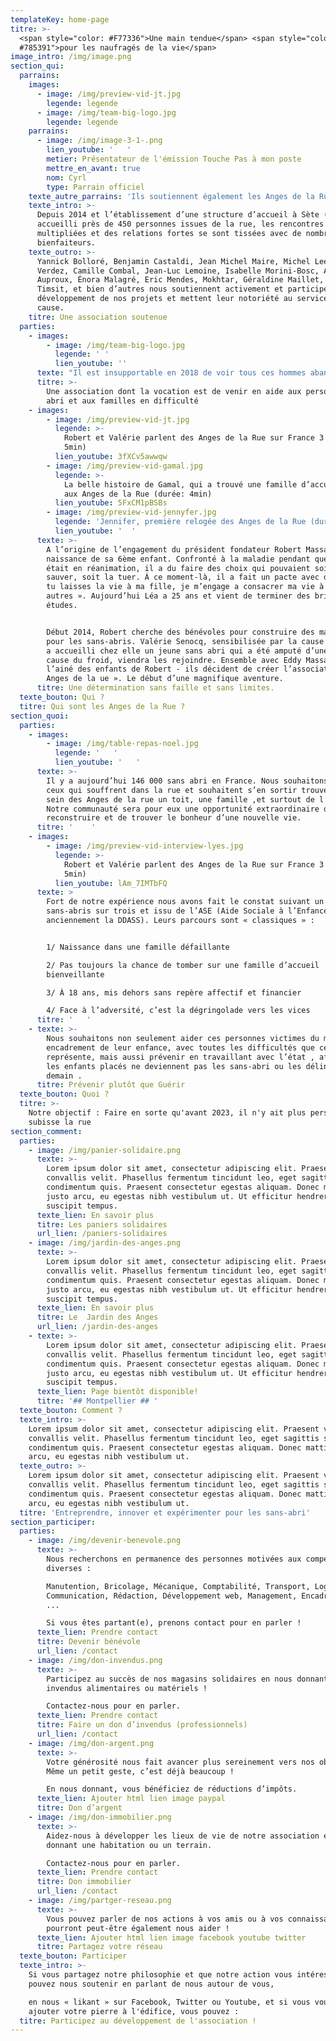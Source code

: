 ```yaml
---
templateKey: home-page
titre: >-
  <span style="color: #F77336">Une main tendue</span> <span style="color:
  #785391">pour les naufragés de la vie</span>
image_intro: /img/image.png
section_qui:
  parrains:
    images:
      - image: /img/preview-vid-jt.jpg
        legende: legende
      - image: /img/team-big-logo.jpg
        legende: legende
    parrains:
      - image: /img/image-3-1-.png
        lien_youtube: '   '
        metier: Présentateur de l'émission Touche Pas à mon poste
        mettre_en_avant: true
        nom: Cyrl
        type: Parrain officiel
    texte_autre_parrains: 'Ils soutiennent également les Anges de la Rue :'
    texte_intro: >-
      Depuis 2014 et l’établissement d’une structure d’accueil à Sète (34) ayant
      accueilli près de 450 personnes issues de la rue, les rencontres se sont
      multipliées et des relations fortes se sont tissées avec de nombreux
      bienfaiteurs.
    texte_outro: >-
      Yannick Bolloré, Benjamin Castaldi, Jean Michel Maire, Michel Leeb, Gilles
      Verdez, Camille Combal, Jean-Luc Lemoine, Isabelle Morini-Bosc, Agathe
      Auproux, Énora Malagré, Eric Mendes, Mokhtar, Géraldine Maillet, Patrick
      Timsit, et bien d’autres nous soutiennent activement et participent au
      développement de nos projets et mettent leur notoriété au service de notre
      cause.
    titre: Une association soutenue
  parties:
    - images:
        - image: /img/team-big-logo.jpg
          legende: ' '
          lien_youtube: ''
      texte: "Il est insupportable en 2018 de voir tous ces hommes abandonnés sur le trottoir. Nous voulons changer les choses et rendre ce monde plus fraternel et plus humain.\r\n\nComme le disait la chanson, « **Aujourd’hui, on a plus le droit d’avoir faim ni d’avoir froid**» Ils n’ont plus faim, grâce au fantastique travail de toutes les associations, mais il ont toujours aussi froid.\r\n\nLa rue est cruelle, c’est le royaume de l’insécurité et des addictions. On y vieillit très vite, et on en meurt.\r\n\nNous sommes là pour tous ceux qui montrent une réelle volonté de s’en sortir.\r\n\nNous leurs proposons d’être hébergé, nourri, et de partager avec nous une belle aventure au sein d’une grande famille où ils ne seront plus jamais seuls.\r\n\nL’un des principes des Anges de la Rue est la participation active ou chacun, en fonction de ses capacités et ses compétences, nous aide à construire un immense édifice de solidarité qui pourra en aider beaucoup d’autres."
      titre: >-
        Une association dont la vocation est de venir en aide aux personnes sans
        abri et aux familles en difficulté
    - images:
        - image: /img/preview-vid-jt.jpg
          legende: >-
            Robert et Valérie parlent des Anges de la Rue sur France 3 (durée:
            5min)
          lien_youtube: 3fXCv5awwqw
        - image: /img/preview-vid-gamal.jpg
          legende: >-
            La belle histoire de Gamal, qui a trouvé une famille d’accueil grâce
            aux Anges de la Rue (durée: 4min)
          lien_youtube: 5FxCM1pBSBs
        - image: /img/preview-vid-jennyfer.jpg
          legende: 'Jennifer, première relogée des Anges de la Rue (durée: 2min)'
          lien_youtube: '  '
      texte: >-
        A l’origine de l’engagement du président fondateur Robert Massaré: la
        naissance de sa 6ème enfant. Confronté à la maladie pendant que sa fille
        était en réanimation, il a du faire des choix qui pouvaient soit la
        sauver, soit la tuer. À ce moment-là, il a fait un pacte avec dieu: « Si
        tu laisses la vie à ma fille, je m’engage a consacrer ma vie à aider les
        autres ». Aujourd’hui Léa a 25 ans et vient de terminer des brillantes
        études.


        Début 2014, Robert cherche des bénévoles pour construire des maisons
        pour les sans-abris. Valérie Senocq, sensibilisée par la cause car elle
        a accueilli chez elle un jeune sans abri qui a été amputé d’une jambe à
        cause du froid, viendra les rejoindre. Ensemble avec Eddy Massaré -
        l’ainé des enfants de Robert - ils décident de créer l’association « Les
        Anges de la ue ». Le début d’une magnifique aventure.
      titre: Une détermination sans faille et sans limites.
  texte_bouton: Qui ?
  titre: Qui sont les Anges de la Rue ?
section_quoi:
  parties:
    - images:
        - image: /img/table-repas-noel.jpg
          legende: '   '
          lien_youtube: '   '
      texte: >-
        Il y a aujourd’hui 146 000 sans abri en France. Nous souhaitons que tous
        ceux qui souffrent dans la rue et souhaitent s’en sortir trouvent au
        sein des Anges de la rue un toit, une famille ,et surtout de l’amour.
        Notre communauté sera pour eux une opportunité extraordinaire de se
        reconstruire et de trouver le bonheur d’une nouvelle vie. 
      titre: '    '
    - images:
        - image: /img/preview-vid-interview-lyes.jpg
          legende: >-
            Robert et Valérie parlent des Anges de la Rue sur France 3 (durée:
            5min)
          lien_youtube: lAm_7IMTbFQ
      texte: >
        Fort de notre expérience nous avons fait le constat suivant un
        sans-abris sur trois et issu de l’ASE (Aide Sociale à l’Enfance,
        anciennement la DDASS). Leurs parcours sont « classiques » :


        1/ Naissance dans une famille défaillante

        2/ Pas toujours la chance de tomber sur une famille d’accueil
        bienveillante

        3/ À 18 ans, mis dehors sans repère affectif et financier

        4/ Face à l’adversité, c’est la dégringolade vers les vices
      titre: '   '
    - texte: >-
        Nous souhaitons non seulement aider ces personnes victimes du mauvais
        encadrement de leur enfance, avec toutes les difficultés que cela
        représente, mais aussi prévenir en travaillant avec l’état , afin que
        les enfants placés ne deviennent pas les sans-abri ou les délinquants de
        demain .
      titre: Prévenir plutôt que Guérir
  texte_bouton: Quoi ?
  titre: >-
    Notre objectif : Faire en sorte qu'avant 2023, il n'y ait plus personne qui
    subisse la rue
section_comment:
  parties:
    - image: /img/panier-solidaire.png
      texte: >-
        Lorem ipsum dolor sit amet, consectetur adipiscing elit. Praesent vel
        convallis velit. Phasellus fermentum tincidunt leo, eget sagittis sapien
        condimentum quis. Praesent consectetur egestas aliquam. Donec mattis
        justo arcu, eu egestas nibh vestibulum ut. Ut efficitur hendrerit dui
        suscipit tempus.
      texte_lien: En savoir plus
      titre: Les paniers solidaires
      url_lien: /paniers-solidaires
    - image: /img/jardin-des-anges.png
      texte: >-
        Lorem ipsum dolor sit amet, consectetur adipiscing elit. Praesent vel
        convallis velit. Phasellus fermentum tincidunt leo, eget sagittis sapien
        condimentum quis. Praesent consectetur egestas aliquam. Donec mattis
        justo arcu, eu egestas nibh vestibulum ut. Ut efficitur hendrerit dui
        suscipit tempus.
      texte_lien: En savoir plus
      titre: Le  Jardin des Anges
      url_lien: /jardin-des-anges
    - texte: >-
        Lorem ipsum dolor sit amet, consectetur adipiscing elit. Praesent vel
        convallis velit. Phasellus fermentum tincidunt leo, eget sagittis sapien
        condimentum quis. Praesent consectetur egestas aliquam. Donec mattis
        justo arcu, eu egestas nibh vestibulum ut. Ut efficitur hendrerit dui
        suscipit tempus.
      texte_lien: Page bientôt disponible!
      titre: '## Montpellier ## '
  texte_bouton: Comment ?
  texte_intro: >-
    Lorem ipsum dolor sit amet, consectetur adipiscing elit. Praesent vel
    convallis velit. Phasellus fermentum tincidunt leo, eget sagittis sapien
    condimentum quis. Praesent consectetur egestas aliquam. Donec mattis justo
    arcu, eu egestas nibh vestibulum ut.
  texte_outro: >-
    Lorem ipsum dolor sit amet, consectetur adipiscing elit. Praesent vel
    convallis velit. Phasellus fermentum tincidunt leo, eget sagittis sapien
    condimentum quis. Praesent consectetur egestas aliquam. Donec mattis justo
    arcu, eu egestas nibh vestibulum ut.
  titre: 'Entreprendre, innover et expérimenter pour les sans-abri'
section_participer:
  parties:
    - image: /img/devenir-benevole.png
      texte: >-
        Nous recherchons en permanence des personnes motivées aux compétences
        diverses :

        Manutention, Bricolage, Mécanique, Comptabilité, Transport, Logistique,
        Communication, Rédaction, Développement web, Management, Encadrement,
        ...

        Si vous êtes partant(e), prenons contact pour en parler !
      texte_lien: Prendre contact
      titre: Devenir bénévole
      url_lien: /contact
    - image: /img/don-invendus.png
      texte: >-
        Participez au succès de nos magasins solidaires en nous donnant vos
        invendus alimentaires ou matériels !

        Contactez-nous pour en parler.
      texte_lien: Prendre contact
      titre: Faire un don d’invendus (professionnels)
      url_lien: /contact
    - image: /img/don-argent.png
      texte: >-
        Votre générosité nous fait avancer plus sereinement vers nos objectifs.
        Même un petit geste, c’est déjà beaucoup !

        En nous donnant, vous bénéficiez de réductions d’impôts.
      texte_lien: Ajouter html lien image paypal
      titre: Don d’argent
    - image: /img/don-immobilier.png
      texte: >-
        Aidez-nous à développer les lieux de vie de notre association en nous
        donnant une habitation ou un terrain.

        Contactez-nous pour en parler.
      texte_lien: Prendre contact
      titre: Don immobilier
      url_lien: /contact
    - image: /img/partger-reseau.png
      texte: >-
        Vous pouvez parler de nos actions à vos amis ou à vos connaissances, ils
        pourront peut-être également nous aider !
      texte_lien: Ajouter html lien image facebook youtube twitter
      titre: Partagez votre réseau
  texte_bouton: Participer
  texte_intro: >-
    Si vous partagez notre philosophie et que notre action vous intéresse, vous
    pouvez nous soutenir en parlant de nous autour de vous,

    en nous « likant » sur Facebook, Twitter ou Youtube, et si vous voulez
    ajouter votre pierre à l'édifice, vous pouvez :
  titre: Participez au développement de l'association !
---
```


